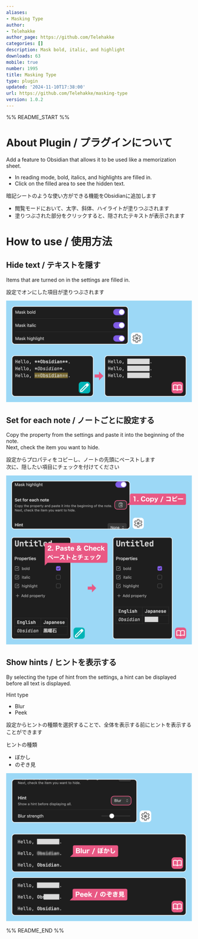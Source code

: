 ```yaml
---
aliases:
- Masking Type
author:
- Telehakke
author_page: https://github.com/Telehakke
categories: []
description: Mask bold, italic, and highlight
downloads: 63
mobile: true
number: 1995
title: Masking Type
type: plugin
updated: '2024-11-10T17:38:00'
url: https://github.com/Telehakke/masking-type
version: 1.0.2
---
```


%% README_START %%

# About Plugin / プラグインについて

Add a feature to Obsidian that allows it to be used like a memorization sheet.

-   In reading mode, bold, italics, and highlights are filled in.
-   Click on the filled area to see the hidden text.

<!-- prettier-ignore-start -->
暗記シートのような使い方ができる機能をObsidianに追加します
<!-- prettier-ignore-end -->

-   閲覧モードにおいて、太字、斜体、ハイライトが塗りつぶされます
-   塗りつぶされた部分をクリックすると、隠されたテキストが表示されます

# How to use / 使用方法

## Hide text / テキストを隠す

Items that are turned on in the settings are filled in.

設定でオンにした項目が塗りつぶされます

![demo](https://raw.githubusercontent.com/Telehakke/masking-type/HEAD/readmeAssets/demo01.png)

## Set for each note / ノートごとに設定する

Copy the property from the settings and paste it into the beginning of the note.  
Next, check the item you want to hide.

設定からプロパティをコピーし、ノートの先頭にペーストします  
次に、隠したい項目にチェックを付けてください

![demo](https://raw.githubusercontent.com/Telehakke/masking-type/HEAD/readmeAssets/demo02.png)

## Show hints / ヒントを表示する

By selecting the type of hint from the settings, a hint can be displayed before all text is displayed.

Hint type

-   Blur
-   Peek

設定からヒントの種類を選択することで、全体を表示する前にヒントを表示することができます

ヒントの種類

-   ぼかし
-   のぞき見

![demo](https://raw.githubusercontent.com/Telehakke/masking-type/HEAD/readmeAssets/demo03.png)


%% README_END %%